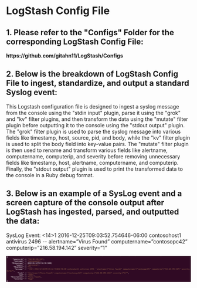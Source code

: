 # LogStash Config File

<h2> 1. Please refer to the "Configs" Folder for the corresponding LogStash Config File: </h2>
<b> https://github.com/gitahn11/LogStash/Configs </b>

<h2> 2. Below is the breakdown of LogStash Config File to ingest, standardize, and output a standard Syslog event:</h1>

<p> This Logstash configuration file is designed to ingest a syslog message from the console using the "stdin input" plugin, parse it using the "grok" and "kv" filter plugins, and then transform the data using the "mutate" filter plugin before outputting it to the console using the "stdout output" plugin. The "grok" filter plugin is used to parse the syslog message into various fields like timestamp, host, source, pid, and body, while the "kv" filter plugin is used to split the body field into key-value pairs. The "mutate" filter plugin is then used to rename and transform various fields like alertname, computername, computerip, and severity before removing unnecessary fields like timestamp, host, alertname, computername, and computerip. Finally, the "stdout output" plugin is used to print the transformed data to the console in a Ruby debug format. </p>


<h2> 3. Below is an example of a SysLog event and a screen capture of the console output after LogStash has ingested, parsed, and outputted the data: </h2>

<p> SysLog Event: <14>1 2016-12-25T09:03:52.754646-06:00 contosohost1 antivirus 2496 -- alertname=”Virus Found” computername=”contosopc42” computerip=”216.58.194.142” severity=”1” </p> 

<img src = "https://github.com/gitahn11/Logstash/blob/main/Files/LogStash%20Output.png"> 

